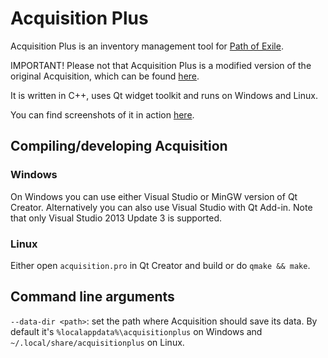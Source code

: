 # Acquisition Plus

Acquisition Plus is an inventory management tool for [Path of Exile](https://www.pathofexile.com/).

IMPORTANT! Please not that Acquisition Plus is a modified version of the original Acquisition, which can be found [here](https://github.com/xyzz/acquisition).

It is written in C++, uses Qt widget toolkit and runs on Windows and Linux.

You can find screenshots of it in action [here](http://imgur.com/a/QIPQJ).

## Compiling/developing Acquisition

### Windows

On Windows you can use either Visual Studio or MinGW version of Qt Creator. Alternatively you can also use Visual Studio with Qt Add-in. Note that only Visual Studio 2013 Update 3 is supported.

### Linux

Either open `acquisition.pro` in Qt Creator and build or do `qmake && make`.

## Command line arguments

`--data-dir <path>`: set the path where Acquisition should save its data. By default it's `%localappdata%\acquisitionplus` on Windows and `~/.local/share/acquisitionplus` on Linux.
